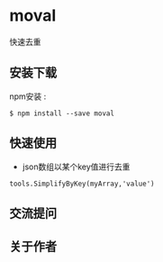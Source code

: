 # moval

快速去重


## 安装下载

npm安装 :

```
$ npm install --save moval
```

## 快速使用

* json数组以某个key值进行去重

```
tools.SimplifyByKey(myArray,'value')
```


## 交流提问

## 关于作者